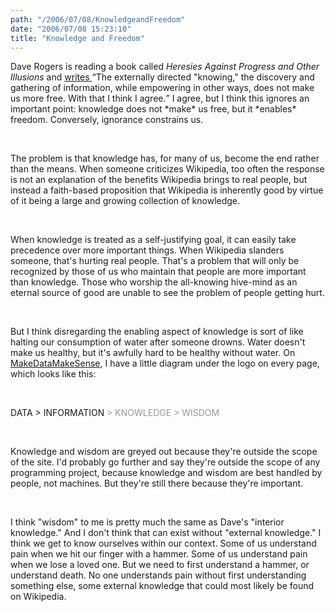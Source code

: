 ```yaml
---
path: "/2006/07/08/KnowledgeandFreedom" 
date: "2006/07/08 15:23:10" 
title: "Knowledge and Freedom" 
---
```

<p>Dave Rogers is reading a book called <cite>Heresies Against Progress and Other Illusions</cite> and <a href="http://homepage.mac.com/dave_rogers/GHD07-06.html#note_2896">writes </a> <q>The externally directed "knowing," the discovery and gathering of information, while empowering in other ways, does not make us more free. With that I think I agree.</q> I agree, but I think this ignores an important point: knowledge does not *make* us free, but it *enables* freedom. Conversely, ignorance constrains us.</p><br><p>The problem is that knowledge has, for many of us, become the end rather than the means. When someone criticizes Wikipedia, too often the response is not an explanation of the benefits Wikipedia brings to real people, but instead a faith-based proposition that Wikipedia is inherently good by virtue of it being a large and growing collection of knowledge.</p><br><p>When knowledge is treated as a self-justifying goal, it can easily take precedence over more important things. When Wikipedia slanders someone, that's hurting real people. That's a  problem that will only be recognized by those of us who maintain that people are more important than knowledge. Those who worship the all-knowing hive-mind as an eternal source of good are unable to see the problem of people getting hurt.</p><br><p>But I think disregarding the enabling aspect of knowledge is sort of like halting our consumption of water after someone drowns. Water doesn't make us healthy, but it's awfully hard to be healthy without water. On <a href="http://makedatamakesense.com/">MakeDataMakeSense</a>, I have a little diagram under the logo on every page, which looks like this:</p><br><p>DATA &gt; INFORMATION <span style="color: #999;">&gt; KNOWLEDGE &gt; WISDOM</span></p><br><p>Knowledge and wisdom are greyed out because they're outside the scope of the site. I'd probably go further and say they're outside the scope of any programming project, because knowledge and wisdom are best handled by people, not machines. But they're still there because they're important.</p><br><p>I think "wisdom" to me is pretty much the same as Dave's "interior knowledge." And I don't think that can exist without "external knowledge." I think we get to know ourselves within our context. Some of us understand pain when we hit our finger with a hammer. Some of us understand pain when we lose a loved one. But we need to first understand a hammer, or understand death. No one understands pain without first understanding something else, some external knowledge that could most likely be found on Wikipedia.</p>